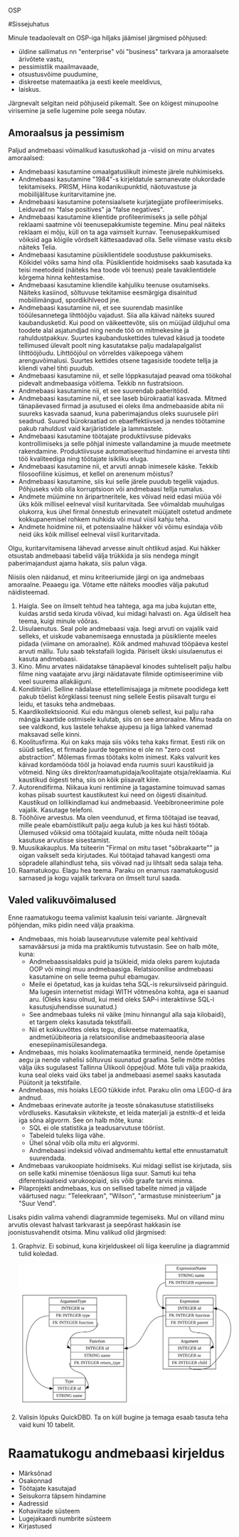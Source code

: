 OSP

#Sissejuhatus

Minule teadaolevalt on OSP-iga hiljaks jäämisel järgmised põhjused:

* üldine sallimatus nn "enterprise" või "business" tarkvara ja amoraalsete ärivõtete vastu,
* pessimistlik maailmavaade,
* otsustusvõime puudumine,
* diskreetse matemaatika ja eesti keele meeldivus,
* laiskus.

Järgnevalt selgitan neid põhjuseid pikemalt. See on kõigest minupoolne virisemine ja selle lugemine pole seega nõutav.

## Amoraalsus ja pessimism

Paljud andmebaasi võimalikud kasutuskohad ja -viisid on minu arvates amoraalsed:

* Andmebaasi kasutamine omaalgatuslikult inimeste järele nuhkimiseks.
* Andmebaasi kasutamine "1984"-s kirjeldatule sarnanevate olukordade tekitamiseks. PRISM, Hiina kodanikupunktid, näotuvastuse ja mobiilijälituse kuritarvitamine jne.
* Andmebaasi kasutamine potensiaalsete kurjategijate profileerimiseks. Leiduvad nn "false positives" ja "false negatives".
* Andmebaasi kasutamine klientide profileerimiseks ja selle põhjal reklaami saatmine või teenusepakkumiste tegemine. Minu peal näiteks reklaam ei mõju, küll on ta aga vaimselt kurnav. Teenusepakkumised võiksid aga kõigile võrdselt kättesaadavad olla. Selle viimase vastu eksib näiteks Telia.
* Andmebaasi kasutamine püsiklientidele soodustuse pakkumiseks. Kõikidel võiks sama hind olla. Püsiklientide hoidmiseks saab kasutada ka teisi meetodeid (näiteks hea toode või teenus) peale tavaklientidele kõrgema hinna kehtestamise.
* Andmebaasi kasutamine kliendile kahjuliku teenuse osutamiseks. Näiteks kasiinod, sõltuvuse tekitamise eesmärgiga disainitud mobiilimängud, spordikihlveod jne.
* Andmebaasi kasutamine nii, et see suurendab masinlike tööülesannetega lihttööjõu vajadust. Siia alla käivad näiteks suured kaubandusketid. Kui pood on väikeettevõte, siis on müüjad üldjuhul oma toodete alal asjatundjad ning nende töö on mitmekesine ja rahuldustpakkuv. Suurtes kaubanduskettides tulevad käsud ja toodete tellimused ülevalt poolt ning kasutatakse palju madalapalgalist lihttööjõudu. Lihttööjõul on võrreldes väikepoega vähem arenguvõimalusi. Suurtes kettides otsene tagasiside toodete tellja ja kliendi vahel tihti puudub.
* Andmebaasi kasutamine nii, et selle lõppkasutajad peavad oma töökohal pidevalt andmebaasiga võitlema. Tekkib nn fustratsioon.
* Andmebaasi kasutamine nii, et see suurendab paberitööd.
* Andmebaasi kasutamine nii, et see laseb bürokraatial kasvada. Mitmed tänapäevased firmad ja asutused ei oleks ilma andmebaaside abita nii suureks kasvada saanud, kuna paberimajandus oleks suurusele piiri seadnud. Suured bürokraatiad on ebaeffektiivsed ja nendes töötamine pakub rahuldust vaid karjäristidele ja lammastele.
* Andmebaasi kasutamine töötajate produktiivsuse pidevaks kontrollimiseks ja selle põhjal inimeste vallandamine ja muude meetmete rakendamine. Produktiivsuse automatiseeritud hindamine ei arvesta tihti töö kvaliteediga ning töötajate isikliku eluga.
* Andmebaasi kasutamine nii, et arvuti annab inimesele käske. Tekkib filosoofiline küsimus, et kellel on arenenum mõistus?
* Andmebaasi kasutamine, siis kui selle järele puudub tegelik vajadus. Põhjuseks võib olla korruptsioon või andmebaasi tellja rumalus.
* Andmete müümine nn äripartneritele, kes võivad neid edasi müüa või üks kõik millisel eelneval viisil kuritarvitada. See võimaldab muuhulgas olukorra, kus ühel firmal õnnestub erinevatelt müüjatelt ostetud andmete kokkupanemisel  rohkem nuhkida või muul viisil kahju teha.
* Andmete hoidmine nii, et potensiaalne häkker või võimu esindaja võib neid üks kõik millisel eelneval viisil kuritarvitada.

Olgu, kuritarvitamisena lähevad arvesse ainult ohtlikud asjad. Kui häkker otsustab andmebaasi tabelid välja trükkida ja siis nendega mingit paberimajandust ajama hakata, siis palun väga.

Niisiis olen näidanud, et minu kriteeriumide järgi on iga andmebaas amoraalne. Peaaegu iga. Võtame ette näiteks moodles välja pakutud näidisteemad.

1. Haigla. See on ilmselt tehtud hea tahtega, aga ma juba kujutan ette, kuidas arstid seda kiruda võivad, kui midagi halvasti on. Aga üldiselt hea teema, kuigi minule võõras.
2. Uisulaenutus. Seal pole andmebaasi vaja. Isegi arvuti on vajalik vaid selleks, et uiskude vabanemisaega ennustada ja püsikliente meeles pidada (viimane on amoraalne). Kõik andmed mahuvad tööpäeva kestel arvuti mällu. Tulu saab tekstafaili logida. Päriselt ükski uisulaenutus ei kasuta andmebaasi.
3. Kino. Minu arvates näidatakse tänapäeval kinodes suhteliselt palju halbu filme ning vaatajate arvu järgi näidatavate filmide optimiseerimine viib veel suurema allakäiguni.
4. Kondiitriäri. Selline nädalase ettetellimisajaga ja mitmete poodidega kett pakub tõelist kõrgklassi teenust ning sellele Eestis piisavalt turgu ei leidu, et tasuks teha andmebaas.
5. Kaardikollektsioonid. Kui edu mängus oleneb sellest, kui palju raha mängja kaartide ostmisele kulutab, siis on see amoraalne. Minu teada on see valdkond, kus lastele tehakse ajupesu ja liiga lahked vanemad maksavad selle kinni.
6. Koolitusfirma. Kui on kaks maja siis võiks teha kaks firmat. Eesti riik on süüdi selles, et firmade juurde tegemine ei ole nn "zero cost abstraction". Mõlemas firmas töötaks kolm inimest. Kaks valvurit kes käivad kordamööda tööl ja hoiavad enda ruumis suuri kaustikuid ja võtmeid. Ning üks direktor/raamatupidaja/koolitajate otsja/reklaamia. Kui kaustikud õigesti teha, siis on kõik piisavalt kiire.
7. Autorendifirma. Niikaua kuni rentimine ja tagastamine toimuvad samas kohas piisab suurtest kaustikutest kui need on õigesti disainitud. Kaustikud on lollikindlamad kui andmebaasid. Veebibroneerimine pole vajalik. Kasutage telefoni.
8. Tööhõive arvestus. Ma olen veendunud, et firma töötajad ise teavad, mille peale ebamõistlikult palju aega kulub ja kes kui hästi töötab. Ülemused võiksid oma töötajaid kuulata, mitte nõuda neilt tööaja kasutuse arvutisse sisestamist.
9. Muusikakauplus. Ma tsiteerin "Firmal on mitu taset "sõbrakaarte"" ja oigan vaikselt seda kirjutades. Kui töötajad tahavad kangesti oma sõpradele allahindlust teha, siis võivad nad ju lihtsalt seda salaja teha.
10. Raamatukogu. Elagu hea teema. Paraku on enamus raamatukogusid sarnased ja kogu vajalik tarkvara on ilmselt turul saada.

## Valed valikuvõimalused

Enne raamatukogu teema valimist kaalusin teisi variante. Järgnevalt põhjendan, miks pidin need välja praakima.

* Andmebaas, mis hoiab lausearvutuse valemite peal kehtivaid samaväärsusi ja mida ma praktikumis tutvustasin. See on halb mõte, kuna:
  * Andmebaassisaldaks puid ja tsükleid, mida oleks parem kujutada OOP või mingi muu andmebaasiga. Relatsioonilise andmebaasi kasutamine on selle teema puhul ebamugav.
  * Meile ei õpetatud, kas ja kuidas teha SQL-is rekursiivseid päringuid. Ma lugesin internetist midagi WITH võtmesõna kohta, aga ei saanud aru. (Oleks kasu olnud, kui meid oleks SAP-i interaktiivse SQL-i kasutusjuhendisse suunatud.)
  * See andmebaas tuleks nii väike (minu hinnangul alla saja kilobaidi), et targem oleks kasutada tekstifaili. 
  * Nii et kokkuvõttes oleks tegu, diskreetse matemaatika, andmetüübiteoria ja relatsioonilise andmebaasiteooria alase enesepiinamisülesandega.
* Andmebaas, mis hoiaks koolimatemaatika termineid, nende õpetamise aegu ja nende vahelisi sõltuvusi suunatud graafina. Selle mõtte mõtles välja üks sugulasest Tallinna Ülikooli õppejõud. Mõte tuli välja praakida, kuna seal oleks vaid üks tabel ja andmebaasi asemel saaks kasutada Püütonit ja tekstifaile.
* Andmebaas, mis hoiaks LEGO tükkide infot. Paraku olin oma LEGO-d ära andnud.
* Andmebaas erinevate autorite ja teoste sõnakasutuse statistiliseks võrdluseks. Kasutaksin vikitekste, et leida materjali ja estnltk-d et leida iga sõna algvorm. See on halb mõte, kuna:
  * SQL ei ole statistika ja teadusarvutuse tööriist.
  * Tabeleid tuleks liiga vähe.
  * Ühel sõnal võib olla mitu eri algvormi.
  * Andmebaasi indeksid võivad andmemahtu kettal ette ennustamatult suurendada.
* Andmebaas varukoopiate hoidmiseks. Kui midagi sellist ise kirjutada, siis on selle katki minemise tõenäosus liiga suur. Samuti kui teha diferentsiaalseid varukoopiaid, siis võib graafe tarvis minna.
* Pilaprojekti andmebaas, kus on sellised tabelite nimed ja väljade väärtused nagu: "Teleekraan", "Wilson", "armastuse ministeerium" ja "Suur Vend".

Lisaks pidin valima vahendi diagrammide tegemiseks. Mul on villand minu arvutis olevast halvast tarkvarast ja seepõrast hakkasin ise joonistusvahendit otsima. Minu valikud olid järgmised:

1. Graphviz. Ei sobinud, kuna kirjelduskeel oli liiga keeruline ja diagrammid tulid koledad.

   ![](test1.svg)

2. Valisin lõpuks QuickDBD. Ta on küll bugine ja temaga esaab tasuta teha vaid kuni 10 tabelit.

# Raamatukogu andmebaasi kirjeldus



* Märksõnad
* Osakonnad
* Töötajate kasutajad
* Seisukorra täpsem hindamine
* Aadressid
* Kohaviitade süsteem
* Lugejakaardi numbrite süsteem
* Kirjastused
